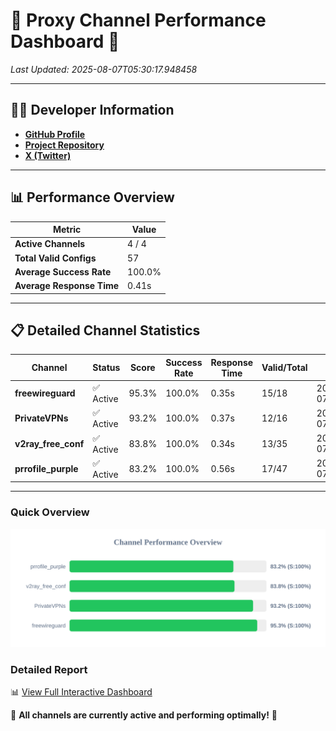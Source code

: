 # 🌟 Proxy Channel Performance Dashboard 🌟

_Last Updated: 2025-08-07T05:30:17.948458_

---

## 👩‍💻 Developer Information

- **[GitHub Profile](https://github.com/4n0nymou3)**  
- **[Project Repository](https://github.com/4n0nymou3/multi-proxy-config-fetcher)**  
- **[X (Twitter)](https://x.com/4n0nymou3)**  

---

## 📊 Performance Overview

| Metric                | Value       |
|-----------------------|-------------|
| **Active Channels**   | 4 / 4       |
| **Total Valid Configs** | 57          |
| **Average Success Rate** | 100.0%      |
| **Average Response Time** | 0.41s       |

---

## 📋 Detailed Channel Statistics

| Channel          | Status     | Score  | Success Rate | Response Time | Valid/Total | Last Success               |
|------------------|------------|--------|--------------|---------------|-------------|----------------------------|
| **freewireguard**  | ✅ Active  | 95.3%  | 100.0% | 0.35s         | 15/18       | 2025-08-07T05:30:17.947117 |
| **PrivateVPNs**  | ✅ Active  | 93.2%  | 100.0% | 0.37s         | 12/16       | 2025-08-07T05:30:17.567642 |
| **v2ray_free_conf**  | ✅ Active  | 83.8%  | 100.0% | 0.34s         | 13/35       | 2025-08-07T05:30:17.163684 |
| **prrofile_purple**  | ✅ Active  | 83.2%  | 100.0% | 0.56s         | 17/47       | 2025-08-07T05:30:16.786364 |

---

### Quick Overview
<div align="center">
  <a href="https://raw.githubusercontent.com/nullluser/NullRepo/refs/heads/main/assets/channel_stats_chart.svg">
    <img src="https://raw.githubusercontent.com/nullluser/NullRepo/refs/heads/main/assets/channel_stats_chart.svg" alt="Source Performance Statistics" width="800">
  </a>
</div>

### Detailed Report
📊 [View Full Interactive Dashboard](https://htmlpreview.github.io/?https://github.com/nullluser/NullRepo/blob/main/assets/performance_report.html)

🎉 **All channels are currently active and performing optimally!** 🎉

